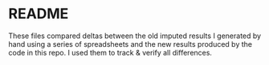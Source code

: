 # README

These files compared deltas between the old imputed results I generated by hand using a series of spreadsheets and the new results produced by the code in this repo. I used them to track & verify all differences.